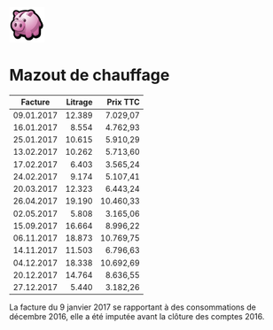 <link rel="stylesheet" href="normal4.css">

![](icon_earn.png)

# Mazout de chauffage

| Facture | Litrage | Prix TTC |
| --- | ---: | ---: |
| 09.01.2017 | 12.389 | 7.029,07 | 
| 16.01.2017 | 8.554 | 4.762,93 | 
| 25.01.2017 | 10.615 | 5.910,29 | 
| 13.02.2017 | 10.262 | 5.713,60 | 
| 17.02.2017 | 6.403 | 3.565,24 | 
| 24.02.2017 | 9.174 | 5.107,41 | 
| 20.03.2017 | 12.323 | 6.443,24 | 
| 26.04.2017 | 19.190 | 10.460,33 |
| 02.05.2017 | 5.808 | 3.165,06 | 
| 15.09.2017 | 16.664 | 8.996,22 | 
| 06.11.2017 | 18.873 | 10.769,75 
| 14.11.2017 | 11.503 | 6.796,63 | 
| 04.12.2017 | 18.338 | 10.692,69 |
| 20.12.2017 | 14.764 | 8.636,55 |
| 27.12.2017 | 5.440 | 3.182,26 | 

La facture du 9 janvier 2017 se rapportant à des consommations de décembre 2016, elle a été imputée avant la clôture des comptes 2016.


